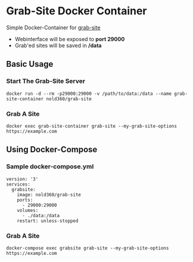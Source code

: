# Grab-Site Docker Container
Simple Docker-Container for [grab-site](https://github.com/ludios/grab-site)

 - Webinterface will be exposed to **port 29000**
 - Grab'ed sites will be saved in **/data**

## Basic Usage
### Start The Grab-Site Server
```
docker run -d --rm -p29000:29000 -v /path/to/data:/data --name grab-site-container nold360/grab-site
```

### Grab A Site
```
docker exec grab-site-container grab-site --my-grab-site-options https://example.com
```

## Using Docker-Compose
### Sample docker-compose.yml
```
version: '3'
services:
  grabsite:
    image: nold360/grab-site
    ports:
      - 29000:29000
    volumes:
      - ./data:/data
    restart: unless-stopped
```

### Grab A Site
```
docker-compose exec grabsite grab-site --my-grab-site-options https://example.com
```
